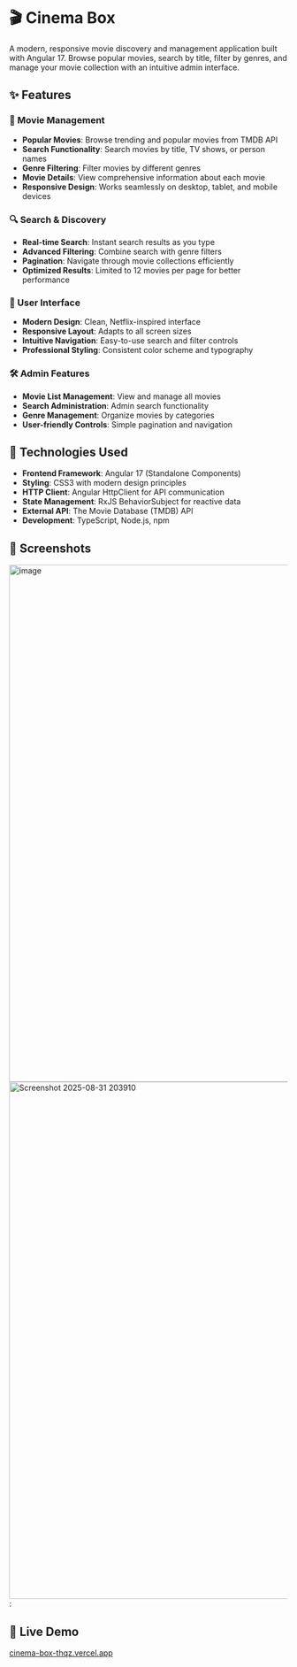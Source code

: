 # 🎬 Cinema Box

A modern, responsive movie discovery and management application built with Angular 17. Browse popular movies, search by title, filter by genres, and manage your movie collection with an intuitive admin interface.

## ✨ Features

### 🎥 Movie Management
- **Popular Movies**: Browse trending and popular movies from TMDB API
- **Search Functionality**: Search movies by title, TV shows, or person names
- **Genre Filtering**: Filter movies by different genres
- **Movie Details**: View comprehensive information about each movie
- **Responsive Design**: Works seamlessly on desktop, tablet, and mobile devices

### 🔍 Search & Discovery
- **Real-time Search**: Instant search results as you type
- **Advanced Filtering**: Combine search with genre filters
- **Pagination**: Navigate through movie collections efficiently
- **Optimized Results**: Limited to 12 movies per page for better performance

### 🎨 User Interface
- **Modern Design**: Clean, Netflix-inspired interface
- **Responsive Layout**: Adapts to all screen sizes
- **Intuitive Navigation**: Easy-to-use search and filter controls
- **Professional Styling**: Consistent color scheme and typography

### 🛠️ Admin Features
- **Movie List Management**: View and manage all movies
- **Search Administration**: Admin search functionality
- **Genre Management**: Organize movies by categories
- **User-friendly Controls**: Simple pagination and navigation

## 🚀 Technologies Used

- **Frontend Framework**: Angular 17 (Standalone Components)
- **Styling**: CSS3 with modern design principles
- **HTTP Client**: Angular HttpClient for API communication
- **State Management**: RxJS BehaviorSubject for reactive data
- **External API**: The Movie Database (TMDB) API
- **Development**: TypeScript, Node.js, npm

## 📱 Screenshots
<img width="1900" height="935" alt="image" src="https://github.com/user-attachments/assets/9401e2df-f7bf-4190-8c50-49bacf7811d4" />
<img width="1900" height="935" alt="Screenshot 2025-08-31 203910" src="https://github.com/user-attachments/assets/8ecb7229-db44-4471-a71e-3760596fce57" />
 :

## 🚀 Live Demo
[cinema-box-thqz.vercel.app](https://cinma-box-thqz.vercel.app)
